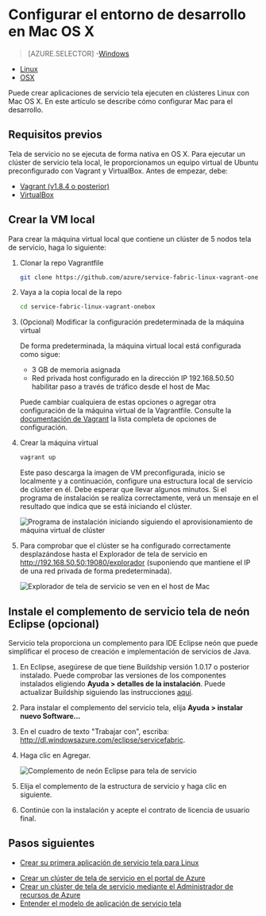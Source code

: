 <properties
   pageTitle="Configurar el entorno de desarrollo en Mac OS X | Microsoft Azure"
   description="Instalar las herramientas, SDK y tiempo de ejecución y crear un clúster de desarrollo local. Después de completar esta configuración, estará listo para crear aplicaciones en Mac OS X."
   services="service-fabric"
   documentationCenter=".net"
   authors="seanmck"
   manager="timlt"
   editor=""/>

<tags
   ms.service="service-fabric"
   ms.devlang="dotNet"
   ms.topic="get-started-article"
   ms.tgt_pltfrm="NA"
   ms.workload="NA"
   ms.date="09/25/2016"
   ms.author="seanmck"/>

# <a name="set-up-your-development-environment-on-mac-os-x"></a>Configurar el entorno de desarrollo en Mac OS X

> [AZURE.SELECTOR]
-[Windows](service-fabric-get-started.md)
- [Linux](service-fabric-get-started-linux.md)
- [OSX](service-fabric-get-started-mac.md)

Puede crear aplicaciones de servicio tela ejecuten en clústeres Linux con Mac OS X. En este artículo se describe cómo configurar Mac para el desarrollo.

## <a name="prerequisites"></a>Requisitos previos

Tela de servicio no se ejecuta de forma nativa en OS X. Para ejecutar un clúster de servicio tela local, le proporcionamos un equipo virtual de Ubuntu preconfigurado con Vagrant y VirtualBox. Antes de empezar, debe:

- [Vagrant (v1.8.4 o posterior)](http://wwww.vagrantup.com/downloads)
- [VirtualBox](http://www.virtualbox.org/wiki/Downloads)

## <a name="create-the-local-vm"></a>Crear la VM local

Para crear la máquina virtual local que contiene un clúster de 5 nodos tela de servicio, haga lo siguiente:

1. Clonar la repo Vagrantfile

    ```bash
    git clone https://github.com/azure/service-fabric-linux-vagrant-onebox.git
    ```

2. Vaya a la copia local de la repo

    ```bash
    cd service-fabric-linux-vagrant-onebox
    ```

3. (Opcional) Modificar la configuración predeterminada de la máquina virtual

    De forma predeterminada, la máquina virtual local está configurada como sigue:

    - 3 GB de memoria asignada
    - Red privada host configurado en la dirección IP 192.168.50.50 habilitar paso a través de tráfico desde el host de Mac

    Puede cambiar cualquiera de estas opciones o agregar otra configuración de la máquina virtual de la Vagrantfile. Consulte la [documentación de Vagrant](http://www.vagrantup.com/docs) la lista completa de opciones de configuración.

4. Crear la máquina virtual

    ```bash
    vagrant up
    ```

    Este paso descarga la imagen de VM preconfigurada, inicio se localmente y a continuación, configure una estructura local de servicio de clúster en él. Debe esperar que llevar algunos minutos. Si el programa de instalación se realiza correctamente, verá un mensaje en el resultado que indica que se está iniciando el clúster.

    ![Programa de instalación iniciando siguiendo el aprovisionamiento de máquina virtual de clúster][cluster-setup-script]

5. Para comprobar que el clúster se ha configurado correctamente desplazándose hasta el Explorador de tela de servicio en http://192.168.50.50:19080/explorador (suponiendo que mantiene el IP de una red privada de forma predeterminada).

    ![Explorador de tela de servicio se ven en el host de Mac][sfx-mac]


## <a name="install-the-service-fabric-plugin-for-eclipse-neon-optional"></a>Instale el complemento de servicio tela de neón Eclipse (opcional)

Servicio tela proporciona un complemento para IDE Eclipse neón que puede simplificar el proceso de creación e implementación de servicios de Java.

1. En Eclipse, asegúrese de que tiene Buildship versión 1.0.17 o posterior instalado. Puede comprobar las versiones de los componentes instalados eligiendo **Ayuda > detalles de la instalación**. Puede actualizar Buildship siguiendo las instrucciones [aquí][buildship-update].

2. Para instalar el complemento del servicio tela, elija **Ayuda > instalar nuevo Software...**

3. En el cuadro de texto "Trabajar con", escriba: http://dl.windowsazure.com/eclipse/servicefabric.

4. Haga clic en Agregar.

    ![Complemento de neón Eclipse para tela de servicio][sf-eclipse-plugin-install]

5. Elija el complemento de la estructura de servicio y haga clic en siguiente.

6. Continúe con la instalación y acepte el contrato de licencia de usuario final.

## <a name="next-steps"></a>Pasos siguientes

- [Crear su primera aplicación de servicio tela para Linux](service-fabric-create-your-first-linux-application-with-java.md)

<!-- Links -->

- [Crear un clúster de tela de servicio en el portal de Azure](service-fabric-cluster-creation-via-portal.md)
- [Crear un clúster de tela de servicio mediante el Administrador de recursos de Azure](service-fabric-cluster-creation-via-arm.md)
- [Entender el modelo de aplicación de servicio tela](service-fabric-application-model.md)

<!-- Images -->
[cluster-setup-script]: ./media/service-fabric-get-started-mac/cluster-setup-mac.png
[sfx-mac]: ./media/service-fabric-get-started-mac/sfx-mac.png
[sf-eclipse-plugin-install]: ./media/service-fabric-get-started-mac/sf-eclipse-plugin-install.png
[buildship-update]: https://projects.eclipse.org/projects/tools.buildship
